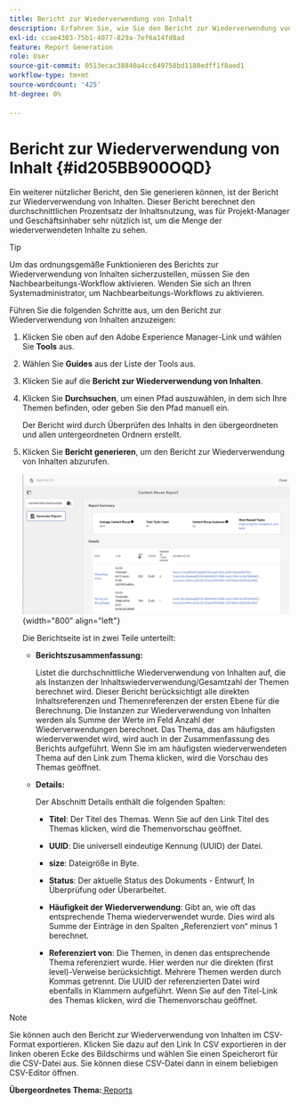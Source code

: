 ```yaml
---
title: Bericht zur Wiederverwendung von Inhalt
description: Erfahren Sie, wie Sie den Bericht zur Wiederverwendung von Inhalten in AEM Guides anzeigen. Erstellen Sie den Bericht, um den Prozentsatz der Wiederverwendung des Inhalts zu ermitteln.
exl-id: ccae4303-75b1-4077-829a-7ef6a14fd8ad
feature: Report Generation
role: User
source-git-commit: 0513ecac38840a4cc649758bd1180edff1f8aed1
workflow-type: tm+mt
source-wordcount: '425'
ht-degree: 0%

---
```


# Bericht zur Wiederverwendung von Inhalt {#id205BB900OQD}

Ein weiterer nützlicher Bericht, den Sie generieren können, ist der Bericht zur Wiederverwendung von Inhalten. Dieser Bericht berechnet den durchschnittlichen Prozentsatz der Inhaltsnutzung, was für Projekt-Manager und Geschäftsinhaber sehr nützlich ist, um die Menge der wiederverwendeten Inhalte zu sehen.

>[!TIP]
>
> Um das ordnungsgemäße Funktionieren des Berichts zur Wiederverwendung von Inhalten sicherzustellen, müssen Sie den Nachbearbeitungs-Workflow aktivieren. Wenden Sie sich an Ihren Systemadministrator, um Nachbearbeitungs-Workflows zu aktivieren.

Führen Sie die folgenden Schritte aus, um den Bericht zur Wiederverwendung von Inhalten anzuzeigen:

1. Klicken Sie oben auf den Adobe Experience Manager-Link und wählen Sie **Tools** aus.

1. Wählen Sie **Guides** aus der Liste der Tools aus.

1. Klicken Sie auf die **Bericht zur Wiederverwendung von Inhalten**.

1. Klicken Sie **Durchsuchen**, um einen Pfad auszuwählen, in dem sich Ihre Themen befinden, oder geben Sie den Pfad manuell ein.

   Der Bericht wird durch Überprüfen des Inhalts in den übergeordneten und allen untergeordneten Ordnern erstellt.

1. Klicken Sie **Bericht generieren**, um den Bericht zur Wiederverwendung von Inhalten abzurufen.

   ![](images/content-reuse-uuid.png){width="800" align="left"}

   Die Berichtseite ist in zwei Teile unterteilt:

   - **Berichtszusammenfassung:**

     Listet die durchschnittliche Wiederverwendung von Inhalten auf, die als Instanzen der Inhaltswiederverwendung/Gesamtzahl der Themen berechnet wird. Dieser Bericht berücksichtigt alle direkten Inhaltsreferenzen und Themenreferenzen der ersten Ebene für die Berechnung. Die Instanzen zur Wiederverwendung von Inhalten werden als Summe der Werte im Feld Anzahl der Wiederverwendungen berechnet. Das Thema, das am häufigsten wiederverwendet wird, wird auch in der Zusammenfassung des Berichts aufgeführt. Wenn Sie im am häufigsten wiederverwendeten Thema auf den Link zum Thema klicken, wird die Vorschau des Themas geöffnet.

   - **Details:**

     Der Abschnitt Details enthält die folgenden Spalten:

      - **Titel**: Der Titel des Themas. Wenn Sie auf den Link Titel des Themas klicken, wird die Themenvorschau geöffnet.

      - **UUID**: Die universell eindeutige Kennung \(UUID\) der Datei.

      - **size**: Dateigröße in Byte.

      - **Status**: Der aktuelle Status des Dokuments - Entwurf, In Überprüfung oder Überarbeitet.

      - **Häufigkeit der Wiederverwendung**: Gibt an, wie oft das entsprechende Thema wiederverwendet wurde. Dies wird als Summe der Einträge in den Spalten „Referenziert von“ minus 1 berechnet.

      - **Referenziert von**: Die Themen, in denen das entsprechende Thema referenziert wurde. Hier werden nur die direkten \(first level\)-Verweise berücksichtigt. Mehrere Themen werden durch Kommas getrennt. Die UUID der referenzierten Datei wird ebenfalls in Klammern aufgeführt. Wenn Sie auf den Titel-Link des Themas klicken, wird die Themenvorschau geöffnet.


>[!NOTE]
>
> Sie können auch den Bericht zur Wiederverwendung von Inhalten im CSV-Format exportieren. Klicken Sie dazu auf den Link In CSV exportieren in der linken oberen Ecke des Bildschirms und wählen Sie einen Speicherort für die CSV-Datei aus. Sie können diese CSV-Datei dann in einem beliebigen CSV-Editor öffnen.

**Übergeordnetes Thema:**[ Reports](reports-intro.md)
